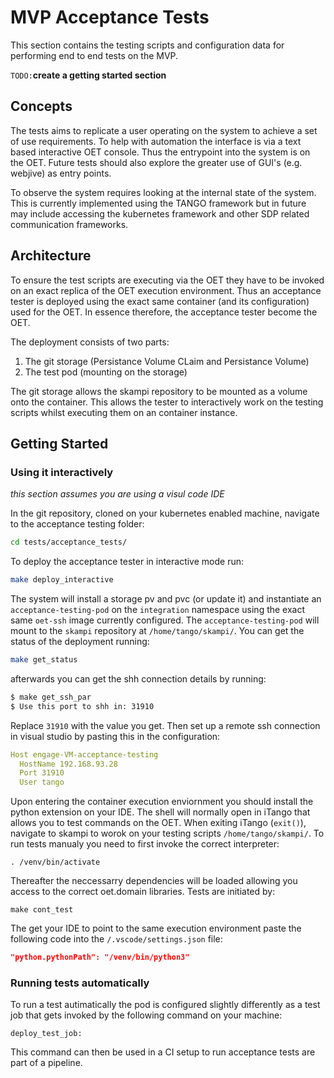 # MVP Acceptance Tests  

This section contains the testing scripts and configuration data for performing end to end tests on the MVP.

`TODO:`**create a getting started section**  
## Concepts 

The tests aims to replicate a user operating on the system to achieve a set of use requirements. To help with automation the interface is via a text based interactive OET console. Thus the entrypoint into the system is on the OET. Future tests should also explore the greater use of GUI's (e.g. webjive) as entry points.

To observe the system requires looking at the internal state of the system. This is currently implemented using the TANGO framework but in future may include accessing the kubernetes framework and other SDP related communication frameworks.

## Architecture

To ensure the test scripts are executing via the OET they have to be invoked on an exact replica of the OET execution environment. Thus an acceptance tester is deployed using the exact same container (and its configuration) used for the OET. In essence therefore, the acceptance tester become the OET.

The deployment consists of two parts:

1. The git storage (Persistance Volume CLaim and Persistance Volume)
2. The test pod (mounting on the storage)

The git storage allows the skampi repository to be mounted as a volume onto the container. This allows the tester to interactively work on the testing scripts whilst executing them on an container instance.

## Getting Started

### Using it interactively

*this section assumes you are using a visul code IDE*
 
In the git repository, cloned on your kubernetes enabled machine, navigate to the acceptance testing folder:

```bash
cd tests/acceptance_tests/
```

To deploy the acceptance tester in interactive mode run:

```bash
make deploy_interactive
```

The system will install a storage pv and pvc (or update it) and instantiate an `acceptance-testing-pod` on the `integration` namespace using the exact same `oet-ssh` image currently configured. The `acceptance-testing-pod` will mount to the `skampi` repository at `/home/tango/skampi/`. You can get the status of the deployment running:

```bash
make get_status
```

afterwards you can get the shh connection details by running:

```bash
$ make get_ssh_par
$ Use this port to shh in: 31910
```

Replace `31910` with the value you get. Then set up a remote ssh connection in visual studio by pasting this in the configuration:

```yaml
Host engage-VM-acceptance-testing
  HostName 192.168.93.28
  Port 31910
  User tango
```

Upon entering the container execution enviornment you should install the python extension on your IDE. The shell will normally open in iTango that allows you to test commands on the OET. When exiting iTango (`exit()`), navigate to skampi to worok on your testing scripts `/home/tango/skampi/`. To run tests manualy you need to first invoke the correct interpreter:

```shell
. /venv/bin/activate
```

Thereafter the neccessarry dependencies will be loaded allowing you access to the correct oet.domain libraries.
Tests are initiated by:

```shell
make cont_test
```

The get your IDE to point to the same execution environment paste the following code into the  `/.vscode/settings.json` file:

```json
"python.pythonPath": "/venv/bin/python3"
```
### Running tests automatically

To run a test autimatically the pod is configured slightly differently as a test job that gets invoked by the following command on your machine:

```shell
deploy_test_job:
```

This command can then be used in a CI setup to run acceptance tests are part of a pipeline.